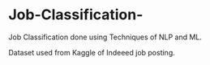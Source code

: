 # Job-Classification-
Job Classification done using Techniques of NLP and ML.

Dataset used from Kaggle of Indeeed job posting.
